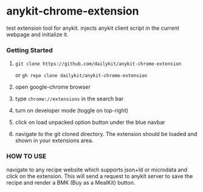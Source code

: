 # anykit-chrome-extension

test extension tool for anykit. injects anykit client script in the current webpage and initialize it.

### Getting Started

1. `git clone https://github.com/dailykit/anykit-chrome-extension`

   or `gh repo clone dailykit/anykit-chrome-extension`

2. open google-chrome browser
3. type `chrome://extensions` in the search bar
4. turn on developer mode (toggle on top-right)
5. click on load unpacked option button under the blue navbar
6. navigate to the git cloned directory. The extension should be loaded and shown in your extensions area.

### HOW TO USE

navigate to any recipe website which supports json+ld or microdata and click on the extension. This will send a request to anykit server
to save the recipe and render a BMK (Buy as a MealKit) button.

